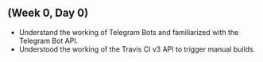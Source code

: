 ## (Week 0, Day 0)

 - Understand the working of Telegram Bots and familiarized with the Telegram Bot API.
 - Understood the working of the Travis CI v3 API to trigger manual builds.